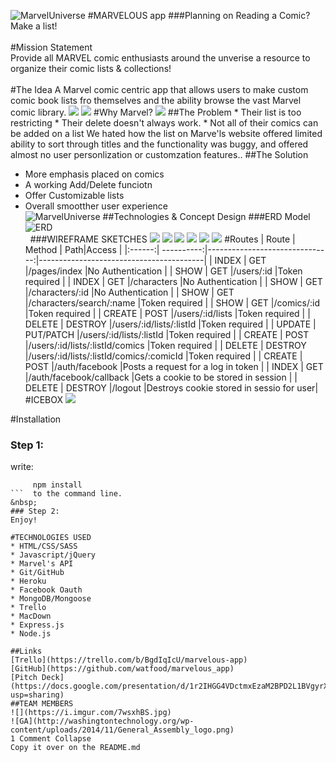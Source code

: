  
![MarvelUniverse](http://vignette1.wikia.nocookie.net/marveldatabase/images/e/e1/The_Marvel_Universe.png/revision/latest?cb=20110513164401)
#MARVELOUS app 
###Planning on Reading a Comic? Make a list!  
&nbsp;  
#Mission Statement  
Provide all MARVEL comic enthusiasts around the unverise a resource to organize their comic lists & collections!  
&nbsp;  
#The Idea
A Marvel comic centric app that allows users to make custom comic book lists fro themselves and the ability browse the vast Marvel comic library.
![](http://i.imgur.com/WcuqFph.jpg)
![](http://robot6.comicbookresources.com/wp-content/uploads/2013/11/mu-live-spidey.jpg  )
#Why Marvel?
![](http://www.marketstrategies.com/blog/wp-content/uploads/2015/03/2015-03-marvel1.jpg)
##The Problem
        * Their list is too restricting
        * Their delete doesn't always work.
        * Not all of their comics can be added on a list
We hated how the list on Marve'ls website offered limited ability to sort through titles and the functionality was buggy, and offered almost no user personlization or customzation features..
##The Solution
* More emphasis placed on comics
* A working Add/Delete funciotn
* Offer Customizable lists
* Overall smootther user experience  
![MarvelUniverse](http://vignette4.wikia.nocookie.net/marveldatabase/images/d/d2/Earth-616_0001.jpg/revision/latest?cb=20110211050400)
##Technologies & Concept Design
###ERD Model
![ERD](https://i.imgur.com/3JWQzkP.jpg)  
&nbsp;
###WIREFRAME SKETCHES
![](https://i.imgur.com/4aHeynz.png)
![](https://i.imgur.com/MvIHqvF.png)
![](https://i.imgur.com/iZKBni0.jpg)
![](https://i.imgur.com/6kP64hV.jpg)
![](https://i.imgur.com/WKpSAs3.png)
![](https://i.imgur.com/xZ33fu9.png)
#Routes
| Route  | Method     |                            Path|Access                                   |
|:------:| ----------:|-------------------------------:|-----------------------------------------|
| INDEX  | GET        |/pages/index                    |No Authentication                        |
| SHOW   | GET        |/users/:id                      |Token required                           |
| INDEX  | GET        |/characters                     |No Authentication                        |
| SHOW   | GET        |/characters/:id                 |No Authentication                        |
| SHOW   | GET        |/characters/search/:name        |Token required                           |
| SHOW   | GET        |/comics/:id                     |Token required                           |
| CREATE | POST       |/users/:id/lists                |Token required                           |
| DELETE | DESTROY    |/users/:id/lists/:listId            |Token required                           |
| UPDATE | PUT/PATCH  |/users/:id/lists/:listId            |Token required                           |
| CREATE | POST       |/users/:id/lists/:listId/comics     |Token required                           |
| DELETE | DESTROY    |/users/:id/lists/:listId/comics/:comicId |Token required                           |
| CREATE | POST       |/auth/facebook                  |Posts a request for a log in token       |
| INDEX  | GET        |/auth/facebook/callback         |Gets a cookie to be stored in session    |
| DELETE | DESTROY    |/logout                         |Destroys cookie stored in sessio for user|
#ICEBOX
![](https://i.ytimg.com/vi/9goAudDipQY/hqdefault.jpg)  

#Installation    
### Step 1:    
write:
```
     npm install
```  to the command line.
&nbsp;
### Step 2:  
Enjoy!

#TECHNOLOGIES USED
* HTML/CSS/SASS
* Javascript/jQuery
* Marvel's API
* Git/GitHub
* Heroku
* Facebook Oauth
* MongoDB/Mongoose
* Trello
* MacDown
* Express.js
* Node.js  

##Links
[Trello](https://trello.com/b/BgdIqIcU/marvelous-app)  
[GitHub](https://github.com/watfood/marvelous_app)  
[Pitch Deck](https://docs.google.com/presentation/d/1r2IHGG4VDctmxEzaM2BPD2L1BVgyrXh6ukyoA0xvbPU/edit?usp=sharing)  
##TEAM MEMBERS
![](https://i.imgur.com/7wsxhBS.jpg)
![GA](http://washingtontechnology.org/wp-content/uploads/2014/11/General_Assembly_logo.png)
1 Comment Collapse
Copy it over on the README.md
